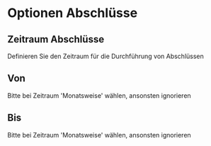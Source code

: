 # Optionen Abschlüsse

## Zeitraum Abschlüsse
Definieren Sie den Zeitraum für die Durchführung von Abschlüssen

## Von
Bitte bei Zeitraum 'Monatsweise' wählen, ansonsten ignorieren

## Bis
Bitte bei Zeitraum 'Monatsweise' wählen, ansonsten ignorieren
